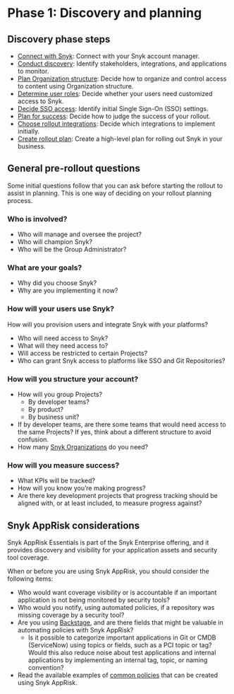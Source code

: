 # Phase 1: Discovery and planning

## Discovery phase steps&#x20;

* [Connect with Snyk](connect-with-snyk.md): Connect with your Snyk account manager.
* [Conduct discovery](conduct-discovery.md): Identify stakeholders, integrations, and applications to monitor.
* [Plan Organization structure](plan-organization-structure.md): Decide how to organize and control access to content using Organization structure.
* [Determine user roles](determine-member-roles.md): Decide whether your users need customized access to Snyk.
* [Decide SSO access](decide-sso-access.md): Identify initial Single Sign-On (SSO) settings.
* [Plan for success](plan-for-success.md): Decide how to judge the success of your rollout.
* [Choose rollout integrations](choose-rollout-integrations.md): Decide which integrations to implement initially.
* [Create rollout plan](create-rollout-plan.md): Create a high-level plan for rolling out Snyk in your business.

## General pre-rollout questions

Some initial questions follow that you can ask before starting the rollout to assist in planning. This is one way of deciding on your rollout planning process.

### Who is involved?

* Who will manage and oversee the project?
* Who will champion Snyk?
* Who will be the Group Administrator?

### What are your goals?

* Why did you choose Snyk?&#x20;
* Why are you implementing it now?

### How will your users use Snyk?&#x20;

How will you provision users and integrate Snyk with your platforms?

* Who will need access to Snyk?&#x20;
* What will they need access to?&#x20;
* Will access be restricted to certain Projects?
* Who can grant Snyk access to platforms like SSO and Git Repositories?

### How will you structure your account?

* How will you group Projects?
  * By developer teams?&#x20;
  * By product?&#x20;
  * By business unit?
* If by developer teams, are there some teams that would need access to the same Projects? If yes, think about a different structure to avoid confusion.
* How many [Snyk Organizations](../../../snyk-admin/groups-and-organizations/organizations/) do you need?&#x20;

### How will you measure success?&#x20;

* What KPIs will be tracked?
* How will you know you’re making progress?
* Are there key development projects that progress tracking should be aligned with, or at least included, to measure progress against?

## Snyk AppRisk considerations

Snyk AppRisk Essentials is part of the Snyk Enterprise offering, and it provides discovery and visibility for your application assets and security tool coverage.&#x20;

When or before you are using Snyk AppRisk, you should consider the following items:

* Who would want coverage visibility or is accountable if an important application is not being monitored by security tools?
* Who would you notify, using automated policies, if a repository was missing coverage by a security tool?
* Are you using [Backstage](../../../manage-risk/snyk-apprisk/integrations-for-snyk-apprisk/backstage-file-for-scm-integrations.md), and are there fields that might be valuable in automating policies with Snyk AppRisk?
  * Is it possible to categorize important applications in Git or CMDB (ServiceNow) using topics or fields, such as a PCI topic or tag? Would this also reduce noise about test applications and internal applications by implementing an internal tag, topic, or naming convention?&#x20;
* Read the available examples of [common policies](../../../manage-risk/snyk-apprisk/policies-for-snyk-apprisk/#use-cases) that can be created using Snyk AppRisk.&#x20;
